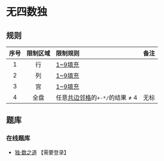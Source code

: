 # 无四数独

## 规则

| 序号 | 限制区域 | 限制规则 | 备注 |
| :---: | :---: | :--- | :---: |
| 1 | 行 | [1~9填充] | |
| 2 | 列 | [1~9填充] | |
| 3 | 宫 | [1~9填充] | |
| 4 | 全盘 | 任意[共边邻格]的`+-*/`的结果 ≠ 4 | 无标 |

## 题库

### 在线题库

- [独·数之道](http://www.sudokufans.org.cn/lx/game.index.php?type=n4) 【需要登录】

[1~9填充]: ../../../../../rules.md#1to9填充
[共边邻格]: ../../../../../rules.md#共边邻格

